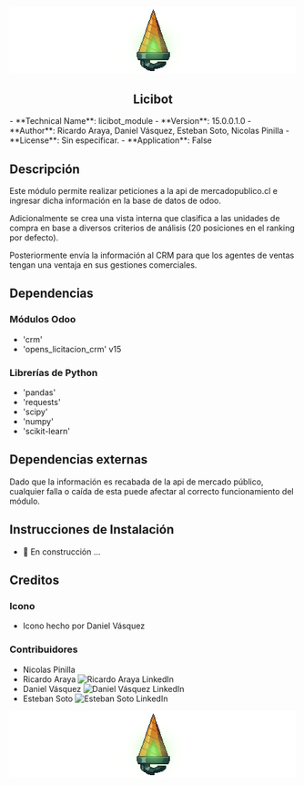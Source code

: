 ![licibot banner](licibot_module/static/banner.png)
<center> <h2>Licibot</h2> </center>
- **Technical Name**: licibot_module
- **Version**: 15.0.0.1.0
- **Author**: Ricardo Araya, Daniel Vásquez, Esteban Soto, Nicolas Pinilla
- **License**: Sin especificar.
- **Application**: False

## Descripción
Este módulo permite realizar peticiones a la api de mercadopublico.cl 
e ingresar dicha información en la base de datos de odoo.

Adicionalmente se crea una vista interna que clasifica a las unidades de compra
en base a diversos criterios de análisis (20 posiciones en el ranking por defecto).

Posteriormente envía la información al CRM para que los agentes de ventas tengan 
una ventaja en sus gestiones comerciales.

## Dependencias

### Módulos Odoo
- 'crm'
- 'opens_licitacion_crm' v15

### Librerías de Python
- 'pandas'
- 'requests'
- 'scipy'
- 'numpy'
- 'scikit-learn'

## Dependencias externas
Dado que la información es recabada de la api de mercado público, cualquier 
falla o caída de esta puede afectar al correcto funcionamiento del módulo.

## Instrucciones de Instalación
- 🚧 En construcción ...

## Creditos

### Icono
- Icono hecho por Daniel Vásquez 

### Contribuidores
- Nicolas Pinilla 
- Ricardo Araya ![Ricardo Araya LinkedIn](https://www.linkedin.com/in/ricardo-araya-calfio/)
- Daniel Vásquez ![Daniel Vásquez LinkedIn](https://www.linkedin.com/in/daniel-vasquez-r/)
- Esteban Soto ![Esteban Soto LinkedIn](https://www.linkedin.com/in/esteban-soto-valenzuela/)

![Licibot Logo](licibot_module/static/banner.png "Licibot")


